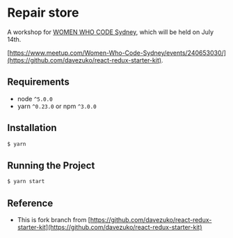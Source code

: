 # Repair store

A workshop for [WOMEN WHO CODE Sydney](https://www.womenwhocode.com/sydney), which will be held on July 14th.

[https://www.meetup.com/Women-Who-Code-Sydney/events/240653030/](https://github.com/davezuko/react-redux-starter-kit).

## Requirements
* node `^5.0.0`
* yarn `^0.23.0` or npm `^3.0.0`

## Installation

```bash
$ yarn
```

## Running the Project


```bash
$ yarn start
```

## Reference

* This is fork branch from [https://github.com/davezuko/react-redux-starter-kit](https://github.com/davezuko/react-redux-starter-kit)
